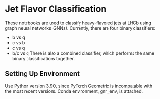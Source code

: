 # Jet Flavor Classification

These notebooks are used to classify heavy-flavored jets at LHCb using graph neural networks (GNNs). Currently, there are four binary classifiers:
- b vs q
- c vs b
- c vs q
- b/c vs q
There is also a combined classifier, which performs the same binary classifications together.

## Setting Up Environment

Use Python version 3.9.0, since PyTorch Geometric is incompatable with the most recent versions. Conda environment, gnn_env, is attached.
